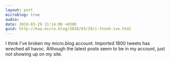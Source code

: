 ```yaml
---
layout: post
microblog: true
audio: 
date: 2018-03-29 11:14:06 +0300
guid: http://kaa.micro.blog/2018/03/29/i-think-ive.html
---
```

I think I've broken my micro.blog account. Imported 1800 tweets has wreched all havoc. Although the latest posts seem to be in my account, just not showing up on my site.
